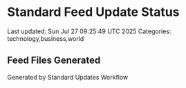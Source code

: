 # Standard Feed Update Status
Last updated: Sun Jul 27 09:25:49 UTC 2025
Categories: technology,business,world

## Feed Files Generated

Generated by Standard Updates Workflow
